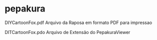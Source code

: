 # pepakura

DIYCartoonFox.pdf  Arquivo da Raposa em formato PDF para impressao

DITCartoonFox.pdo  Arquivo de Extensão do PepakuraViewer 
